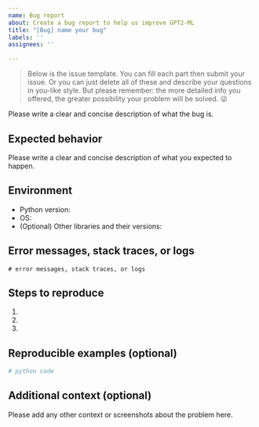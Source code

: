 ```yaml
---
name: Bug report
about: Create a bug report to help us improve GPT2-ML
title: "[Bug] name your bug"
labels: ''
assignees: ''

---
```


> Below is the issue template. You can fill each part then submit your issue. 
> Or you can just delete all of these and describe your questions in you-like style. 
> But please remember: the more detailed info you offered, the greater possibility your problem will be solved. 😜

Please write a clear and concise description of what the bug is.

## Expected behavior

Please write a clear and concise description of what you expected to happen.

## Environment

- Python version:
- OS:
- (Optional) Other libraries and their versions:

## Error messages, stack traces, or logs

```
# error messages, stack traces, or logs
```

## Steps to reproduce

1.
2.
3.

## Reproducible examples (optional)

```python
# python code
```

## Additional context (optional)

Please add any other context or screenshots about the problem here.

